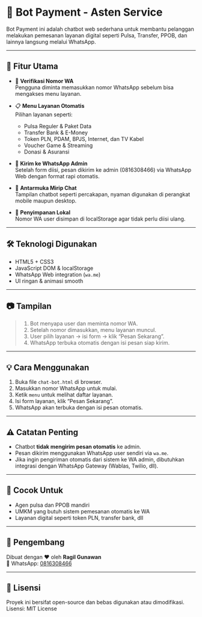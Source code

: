 # 🤖 Bot Payment - Asten Service

Bot Payment ini adalah chatbot web sederhana untuk membantu pelanggan melakukan pemesanan layanan digital seperti Pulsa, Transfer, PPOB, dan lainnya langsung melalui WhatsApp.

---

## 🚀 Fitur Utama

- 🔐 **Verifikasi Nomor WA**  
  Pengguna diminta memasukkan nomor WhatsApp sebelum bisa mengakses menu layanan.

- 📋 **Menu Layanan Otomatis**  
  Pilihan layanan seperti:
  - Pulsa Reguler & Paket Data
  - Transfer Bank & E-Money
  - Token PLN, PDAM, BPJS, Internet, dan TV Kabel
  - Voucher Game & Streaming
  - Donasi & Asuransi

- 📱 **Kirim ke WhatsApp Admin**  
  Setelah form diisi, pesan dikirim ke admin (0816308466) via WhatsApp Web dengan format rapi otomatis.

- 💬 **Antarmuka Mirip Chat**  
  Tampilan chatbot seperti percakapan, nyaman digunakan di perangkat mobile maupun desktop.

- 💾 **Penyimpanan Lokal**  
  Nomor WA user disimpan di localStorage agar tidak perlu diisi ulang.

---

## 🛠 Teknologi Digunakan

- HTML5 + CSS3
- JavaScript DOM & localStorage
- WhatsApp Web integration (`wa.me`)
- UI ringan & animasi smooth

---

## 📷 Tampilan

> 1. Bot menyapa user dan meminta nomor WA.  
> 2. Setelah nomor dimasukkan, menu layanan muncul.  
> 3. User pilih layanan → isi form → klik “Pesan Sekarang”.  
> 4. WhatsApp terbuka otomatis dengan isi pesan siap kirim.

---

## 💡 Cara Menggunakan

1. Buka file `chat-bot.html` di browser.
2. Masukkan nomor WhatsApp untuk mulai.
3. Ketik `menu` untuk melihat daftar layanan.
4. Isi form layanan, klik “Pesan Sekarang”.
5. WhatsApp akan terbuka dengan isi pesan otomatis.

---

## ⚠️ Catatan Penting

- Chatbot **tidak mengirim pesan otomatis** ke admin.
- Pesan dikirim menggunakan WhatsApp user sendiri via `wa.me`.
- Jika ingin pengiriman otomatis dari sistem ke WA admin, dibutuhkan integrasi dengan WhatsApp Gateway (Wablas, Twilio, dll).

---

## 🎯 Cocok Untuk

- Agen pulsa dan PPOB mandiri
- UMKM yang butuh sistem pemesanan otomatis ke WA
- Layanan digital seperti token PLN, transfer bank, dll

---

## 👤 Pengembang

Dibuat dengan ❤️ oleh **Ragil Gunawan**  
📱 WhatsApp: [0816308466](https://wa.me/62816308466)

---

## 📄 Lisensi

Proyek ini bersifat open-source dan bebas digunakan atau dimodifikasi.  
Lisensi: MIT License
